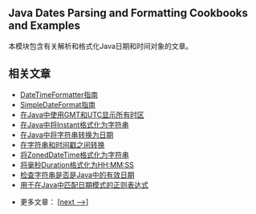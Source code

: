 ## Java Dates Parsing and Formatting Cookbooks and Examples

本模块包含有关解析和格式化Java日期和时间对象的文章。

## 相关文章

+ [DateTimeFormatter指南](../../cs/docs/java-date/DateTimeFormatter指南.md)
+ [SimpleDateFormat指南](../../cs/docs/java-date/SimpleDateFormat指南.md)
+ [在Java中使用GMT和UTC显示所有时区](../../cs/docs/java-date/在Java中使用GMT和UTC显示所有时区.md)
+ [在Java中将Instant格式化为字符串](../../cs/docs/java-date/在Java中将Instant格式化为字符串.md)
+ [在Java中将字符串转换为日期](../../cs/docs/java-date/在Java中将字符串转换为日期.md)
+ [在字符串和时间戳之间转换](../../cs/docs/java-date/在字符串和时间戳之间转换.md)
+ [将ZonedDateTime格式化为字符串](../../cs/docs/java-date/将ZonedDateTime格式化为字符串.md)
+ [将毫秒Duration格式化为HH:MM:SS](../../cs/docs/java-date/将毫秒持续时间格式化为HHMMSS.md)
+ [检查字符串是否是Java中的有效日期](../../cs/docs/java-date/检查字符串是否是Java中的有效日期.md)
+ [用于在Java中匹配日期模式的正则表达式](../../cs/docs/java-date/用于在Java中匹配日期模式的正则表达式.md)

- 更多文章： [[next -->]](../java-datetime-string-2/README.md)